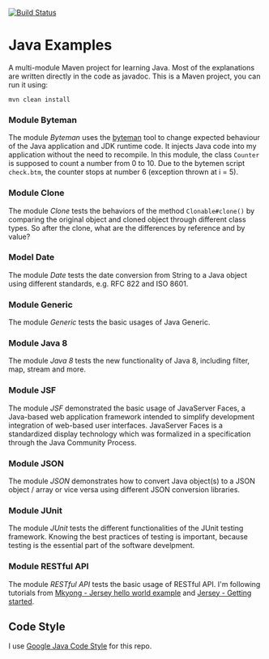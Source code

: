 [![Build Status][travis-img]][travis]

# Java Examples

A multi-module Maven project for learning Java. Most of the explanations are
written directly in the code as javadoc. This is a Maven project, you can run it
using:

    mvn clean install

### Module Byteman

The module _Byteman_ uses the [byteman][bm] tool to change expected behaviour
of the Java application and JDK runtime code. It injects Java code into my
application without the need to recompile. In this module, the class `Counter`
is supposed to count a number from 0 to 10. Due to the bytemen script
`check.btm`, the counter stops at number 6 (exception thrown at i = 5).

### Module Clone

The module _Clone_ tests the behaviors of the method `Clonable#clone()` by
comparing the original object and cloned object through different class types.
So after the clone, what are the differences by reference and by value?

### Model Date

The module _Date_ tests the date conversion from String to a Java object using
different standards, e.g. RFC 822 and ISO 8601.

### Module Generic

The module _Generic_ tests the basic usages of Java Generic.

### Module Java 8

The module _Java 8_ tests the new functionality of Java 8, including filter,
map, stream and more.

### Module JSF

The module _JSF_ demonstrated the basic usage of JavaServer Faces, a Java-based
web application framework intended to simplify development integration of
web-based user interfaces. JavaServer Faces is a standardized display technology
which was formalized in a specification through the Java Community Process.

### Module JSON

The module _JSON_ demonstrates how to convert Java object(s) to a JSON object /
array or vice versa using different JSON conversion libraries.

### Module JUnit

The module _JUnit_ tests the different functionalities of the JUnit testing
framework. Knowing the best practices of testing is important, because testing
is the essential part of the software develpment.

### Module RESTful API

The module _RESTful API_ tests the basic usage of RESTful API. I'm following
tutorials from [Mkyong - Jersey hello world example][mkyong-rest] and
[Jersey - Getting started][jersey-getting-started].

## Code Style

I use [Google Java Code Style][style-java] for this repo.

[bm]: http://byteman.jboss.org
[jersey-getting-started]: https://jersey.java.net/documentation/latest/getting-started.html
[mkyong-rest]: https://www.mkyong.com/webservices/jax-rs/jersey-hello-world-example/
[style-java]: https://google.github.io/styleguide/javaguide.html
[travis]: https://travis-ci.org/mincong-h/java-examples
[travis-img]: https://travis-ci.org/mincong-h/java-examples.svg?branch=master

